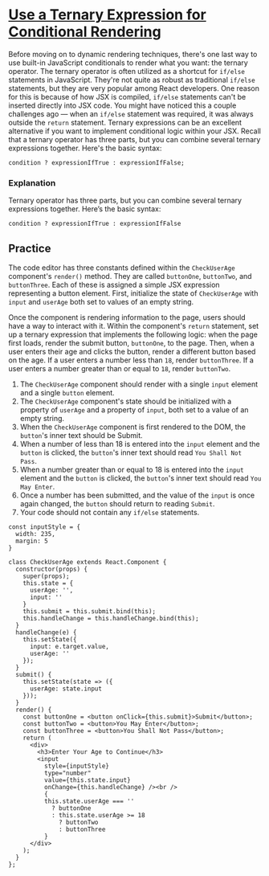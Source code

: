 # [Use a Ternary Expression for Conditional Rendering](https://www.freecodecamp.org/learn/front-end-development-libraries/react/use-a-ternary-expression-for-conditional-rendering)

Before moving on to dynamic rendering techniques, there's one last way to use built-in JavaScript conditionals to render what you want: the ternary operator. The ternary operator is often utilized as a shortcut for `if/else` statements in JavaScript. They're not quite as robust as traditional `if/else` statements, but they are very popular among React developers. One reason for this is because of how JSX is compiled, `if/else` statements can't be inserted directly into JSX code. You might have noticed this a couple challenges ago — when an `if/else` statement was required, it was always outside the `return` statement. Ternary expressions can be an excellent alternative if you want to implement conditional logic within your JSX. Recall that a ternary operator has three parts, but you can combine several ternary expressions together. Here's the basic syntax:

```
condition ? expressionIfTrue : expressionIfFalse;
```

### Explanation
Ternary operator has three parts, but you can combine several ternary expressions together. Here’s the basic syntax:

``` 
condition ? expressionIfTrue : expressionIfFalse
```

## Practice
The code editor has three constants defined within the `CheckUserAge` component's `render()` method. They are called `buttonOne`, `buttonTwo`, and `buttonThree`. Each of these is assigned a simple JSX expression representing a button element. First, initialize the state of `CheckUserAge` with `input` and `userAge` both set to values of an empty string.

Once the component is rendering information to the page, users should have a way to interact with it. Within the component's `return` statement, set up a ternary expression that implements the following logic: when the page first loads, render the submit button, `buttonOne`, to the page. Then, when a user enters their age and clicks the button, render a different button based on the age. If a user enters a number less than `18`, render `buttonThree`. If a user enters a number greater than or equal to `18`, render `buttonTwo`.

1. The `CheckUserAge` component should render with a single `input` element and a single `button` element.
2. The `CheckUserAge` component's state should be initialized with a property of `userAge` and a property of `input`, both set to a value of an empty string.
3. When the `CheckUserAge` component is first rendered to the DOM, the `button`'s inner text should be Submit.
4. When a number of less than 18 is entered into the `input` element and the `button` is clicked, the `button`'s inner text should read `You Shall Not Pass`.
5. When a number greater than or equal to 18 is entered into the `input` element and the `button` is clicked, the `button`'s inner text should read `You May Enter`.
6. Once a number has been submitted, and the value of the `input` is once again changed, the `button` should return to reading `Submit`.
7. Your code should not contain any `if/else` statements.

```
const inputStyle = {
  width: 235,
  margin: 5
}

class CheckUserAge extends React.Component {
  constructor(props) {
    super(props);
    this.state = {
      userAge: '',
      input: ''
    }
    this.submit = this.submit.bind(this);
    this.handleChange = this.handleChange.bind(this);
  }
  handleChange(e) {
    this.setState({
      input: e.target.value,
      userAge: ''
    });
  }
  submit() {
    this.setState(state => ({
      userAge: state.input
    }));
  }
  render() {
    const buttonOne = <button onClick={this.submit}>Submit</button>;
    const buttonTwo = <button>You May Enter</button>;
    const buttonThree = <button>You Shall Not Pass</button>;
    return (
      <div>
        <h3>Enter Your Age to Continue</h3>
        <input
          style={inputStyle}
          type="number"
          value={this.state.input}
          onChange={this.handleChange} /><br />
          {
          this.state.userAge === ''
            ? buttonOne
            : this.state.userAge >= 18
              ? buttonTwo
              : buttonThree
          }
      </div>
    );
  }
};
```